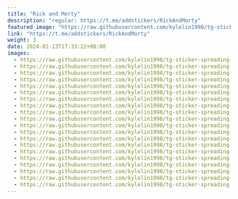 ```yaml
---
title: "Rick and Morty"
description: "regular: https://t.me/addstickers/RickAndMorty"
featured_image: "https://raw.githubusercontent.com/kylelin1998/tg-sticker-spreading-worldwide-images/main/img/8b71f006-12c4-4a69-8a1d-32d00c3390ac.jpg"
link: "https://t.me/addstickers/RickAndMorty"
weight: 3
date: 2024-01-13T17:33:22+08:00
images:
  - https://raw.githubusercontent.com/kylelin1998/tg-sticker-spreading-worldwide-images/main/img/8b71f006-12c4-4a69-8a1d-32d00c3390ac.jpg
  - https://raw.githubusercontent.com/kylelin1998/tg-sticker-spreading-worldwide-images/main/img/a4f88612-9bf2-4ca0-bbdf-3c7e1b0b0097.jpg
  - https://raw.githubusercontent.com/kylelin1998/tg-sticker-spreading-worldwide-images/main/img/e772c31b-42c9-46df-885e-194ee1c0bb00.jpg
  - https://raw.githubusercontent.com/kylelin1998/tg-sticker-spreading-worldwide-images/main/img/43099834-ff52-4201-bd66-354d3c14ab68.jpg
  - https://raw.githubusercontent.com/kylelin1998/tg-sticker-spreading-worldwide-images/main/img/4d996104-4a58-4758-80c5-a3fb0771f0f7.jpg
  - https://raw.githubusercontent.com/kylelin1998/tg-sticker-spreading-worldwide-images/main/img/20edfcaf-19ee-4be5-aa39-78e2facc51b4.jpg
  - https://raw.githubusercontent.com/kylelin1998/tg-sticker-spreading-worldwide-images/main/img/71003efa-41d6-4edb-a647-9f9d1e387328.jpg
  - https://raw.githubusercontent.com/kylelin1998/tg-sticker-spreading-worldwide-images/main/img/f696e12c-04f3-491c-b9aa-2cd27dadb676.jpg
  - https://raw.githubusercontent.com/kylelin1998/tg-sticker-spreading-worldwide-images/main/img/0750b1a9-6a26-42c6-9488-e1fa8d11f487.jpg
  - https://raw.githubusercontent.com/kylelin1998/tg-sticker-spreading-worldwide-images/main/img/2081cf3a-603d-4bba-b17d-92cba1b51c8f.jpg
  - https://raw.githubusercontent.com/kylelin1998/tg-sticker-spreading-worldwide-images/main/img/242ea195-fac1-4e56-a5f1-355030f9c6e9.jpg
  - https://raw.githubusercontent.com/kylelin1998/tg-sticker-spreading-worldwide-images/main/img/e8035312-2326-4c06-a31c-235bfb4012d2.jpg
  - https://raw.githubusercontent.com/kylelin1998/tg-sticker-spreading-worldwide-images/main/img/31de87bd-f332-4eba-86a5-fb6b55c797b2.jpg
  - https://raw.githubusercontent.com/kylelin1998/tg-sticker-spreading-worldwide-images/main/img/d1257bb5-a331-454b-b6da-1fbb3c9c9646.jpg
  - https://raw.githubusercontent.com/kylelin1998/tg-sticker-spreading-worldwide-images/main/img/c6fdc764-0cd5-4489-a9aa-7b62c1b3b6e9.jpg
  - https://raw.githubusercontent.com/kylelin1998/tg-sticker-spreading-worldwide-images/main/img/24f07d88-d052-4805-a47a-dc3a00630a29.jpg
  - https://raw.githubusercontent.com/kylelin1998/tg-sticker-spreading-worldwide-images/main/img/a6551d77-c4e2-49bf-a21f-16653aefd864.jpg
  - https://raw.githubusercontent.com/kylelin1998/tg-sticker-spreading-worldwide-images/main/img/35679d19-2f23-449e-8be4-757ae2910a78.jpg
  - https://raw.githubusercontent.com/kylelin1998/tg-sticker-spreading-worldwide-images/main/img/c28fa988-9366-4832-b97d-dfc8bc697e92.jpg
  - https://raw.githubusercontent.com/kylelin1998/tg-sticker-spreading-worldwide-images/main/img/8456e086-3b4a-4c93-82af-9be8496cc5f0.jpg
---
```

